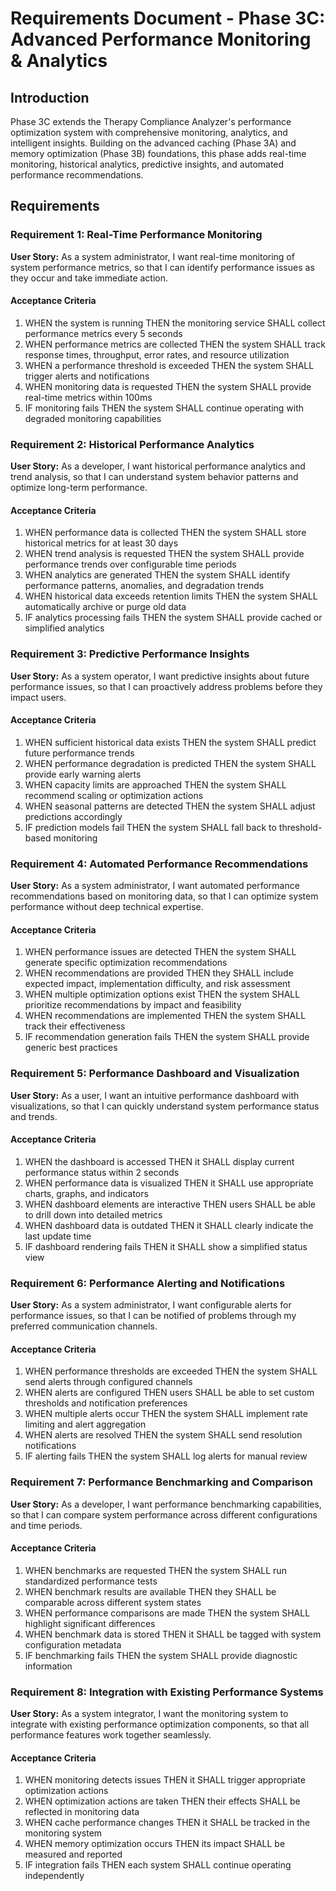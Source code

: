 # Requirements Document - Phase 3C: Advanced Performance Monitoring & Analytics

## Introduction

Phase 3C extends the Therapy Compliance Analyzer's performance optimization system with comprehensive monitoring, analytics, and intelligent insights. Building on the advanced caching (Phase 3A) and memory optimization (Phase 3B) foundations, this phase adds real-time monitoring, historical analytics, predictive insights, and automated performance recommendations.

## Requirements

### Requirement 1: Real-Time Performance Monitoring

**User Story:** As a system administrator, I want real-time monitoring of system performance metrics, so that I can identify performance issues as they occur and take immediate action.

#### Acceptance Criteria

1. WHEN the system is running THEN the monitoring service SHALL collect performance metrics every 5 seconds
2. WHEN performance metrics are collected THEN the system SHALL track response times, throughput, error rates, and resource utilization
3. WHEN a performance threshold is exceeded THEN the system SHALL trigger alerts and notifications
4. WHEN monitoring data is requested THEN the system SHALL provide real-time metrics within 100ms
5. IF monitoring fails THEN the system SHALL continue operating with degraded monitoring capabilities

### Requirement 2: Historical Performance Analytics

**User Story:** As a developer, I want historical performance analytics and trend analysis, so that I can understand system behavior patterns and optimize long-term performance.

#### Acceptance Criteria

1. WHEN performance data is collected THEN the system SHALL store historical metrics for at least 30 days
2. WHEN trend analysis is requested THEN the system SHALL provide performance trends over configurable time periods
3. WHEN analytics are generated THEN the system SHALL identify performance patterns, anomalies, and degradation trends
4. WHEN historical data exceeds retention limits THEN the system SHALL automatically archive or purge old data
5. IF analytics processing fails THEN the system SHALL provide cached or simplified analytics

### Requirement 3: Predictive Performance Insights

**User Story:** As a system operator, I want predictive insights about future performance issues, so that I can proactively address problems before they impact users.

#### Acceptance Criteria

1. WHEN sufficient historical data exists THEN the system SHALL predict future performance trends
2. WHEN performance degradation is predicted THEN the system SHALL provide early warning alerts
3. WHEN capacity limits are approached THEN the system SHALL recommend scaling or optimization actions
4. WHEN seasonal patterns are detected THEN the system SHALL adjust predictions accordingly
5. IF prediction models fail THEN the system SHALL fall back to threshold-based monitoring

### Requirement 4: Automated Performance Recommendations

**User Story:** As a system administrator, I want automated performance recommendations based on monitoring data, so that I can optimize system performance without deep technical expertise.

#### Acceptance Criteria

1. WHEN performance issues are detected THEN the system SHALL generate specific optimization recommendations
2. WHEN recommendations are provided THEN they SHALL include expected impact, implementation difficulty, and risk assessment
3. WHEN multiple optimization options exist THEN the system SHALL prioritize recommendations by impact and feasibility
4. WHEN recommendations are implemented THEN the system SHALL track their effectiveness
5. IF recommendation generation fails THEN the system SHALL provide generic best practices

### Requirement 5: Performance Dashboard and Visualization

**User Story:** As a user, I want an intuitive performance dashboard with visualizations, so that I can quickly understand system performance status and trends.

#### Acceptance Criteria

1. WHEN the dashboard is accessed THEN it SHALL display current performance status within 2 seconds
2. WHEN performance data is visualized THEN it SHALL use appropriate charts, graphs, and indicators
3. WHEN dashboard elements are interactive THEN users SHALL be able to drill down into detailed metrics
4. WHEN dashboard data is outdated THEN it SHALL clearly indicate the last update time
5. IF dashboard rendering fails THEN it SHALL show a simplified status view

### Requirement 6: Performance Alerting and Notifications

**User Story:** As a system administrator, I want configurable alerts for performance issues, so that I can be notified of problems through my preferred communication channels.

#### Acceptance Criteria

1. WHEN performance thresholds are exceeded THEN the system SHALL send alerts through configured channels
2. WHEN alerts are configured THEN users SHALL be able to set custom thresholds and notification preferences
3. WHEN multiple alerts occur THEN the system SHALL implement rate limiting and alert aggregation
4. WHEN alerts are resolved THEN the system SHALL send resolution notifications
5. IF alerting fails THEN the system SHALL log alerts for manual review

### Requirement 7: Performance Benchmarking and Comparison

**User Story:** As a developer, I want performance benchmarking capabilities, so that I can compare system performance across different configurations and time periods.

#### Acceptance Criteria

1. WHEN benchmarks are requested THEN the system SHALL run standardized performance tests
2. WHEN benchmark results are available THEN they SHALL be comparable across different system states
3. WHEN performance comparisons are made THEN the system SHALL highlight significant differences
4. WHEN benchmark data is stored THEN it SHALL be tagged with system configuration metadata
5. IF benchmarking fails THEN the system SHALL provide diagnostic information

### Requirement 8: Integration with Existing Performance Systems

**User Story:** As a system integrator, I want the monitoring system to integrate with existing performance optimization components, so that all performance features work together seamlessly.

#### Acceptance Criteria

1. WHEN monitoring detects issues THEN it SHALL trigger appropriate optimization actions
2. WHEN optimization actions are taken THEN their effects SHALL be reflected in monitoring data
3. WHEN cache performance changes THEN it SHALL be tracked in the monitoring system
4. WHEN memory optimization occurs THEN its impact SHALL be measured and reported
5. IF integration fails THEN each system SHALL continue operating independently